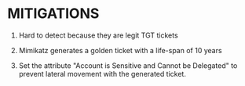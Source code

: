 # MITIGATIONS

1) Hard to detect because they are legit TGT tickets

2) Mimikatz generates a golden ticket with a life-span of 10 years

3) Set the attribute "Account is Sensitive and Cannot be Delegated" to prevent lateral movement with the generated ticket.

   
